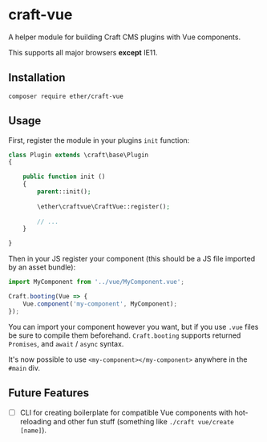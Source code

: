 # craft-vue
A helper module for building Craft CMS plugins with Vue components.

This supports all major browsers **except** IE11.

## Installation

```
composer require ether/craft-vue
```

## Usage

First, register the module in your plugins `init` function:

```php
class Plugin extends \craft\base\Plugin
{

	public function init ()
	{
		parent::init();
		
		\ether\craftvue\CraftVue::register();
		
		// ...
	}

}
```

Then in your JS register your component (this should be a JS file imported by an 
asset bundle):

```js
import MyComponent from '../vue/MyComponent.vue';

Craft.booting(Vue => {
	Vue.component('my-component', MyComponent);
});
```

You can import your component however you want, but if you use `.vue` files be 
sure to compile them beforehand. `Craft.booting` supports returned `Promises`, 
and `await` / `async` syntax.

It's now possible to use `<my-component></my-component>` anywhere in the `#main` 
div.

## Future Features
- [ ] CLI for creating boilerplate for compatible Vue components with 
hot-reloading and other fun stuff (something like `./craft vue/create [name]`).